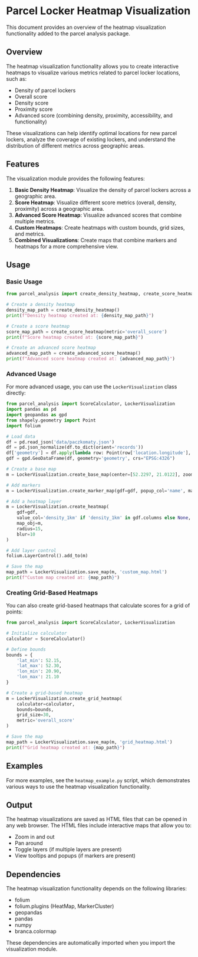 # Parcel Locker Heatmap Visualization

This document provides an overview of the heatmap visualization functionality added to the parcel analysis package.

## Overview

The heatmap visualization functionality allows you to create interactive heatmaps to visualize various metrics related to parcel locker locations, such as:

- Density of parcel lockers
- Overall score
- Density score
- Proximity score
- Advanced score (combining density, proximity, accessibility, and functionality)

These visualizations can help identify optimal locations for new parcel lockers, analyze the coverage of existing lockers, and understand the distribution of different metrics across geographic areas.

## Features

The visualization module provides the following features:

1. **Basic Density Heatmap**: Visualize the density of parcel lockers across a geographic area.
2. **Score Heatmap**: Visualize different score metrics (overall, density, proximity) across a geographic area.
3. **Advanced Score Heatmap**: Visualize advanced scores that combine multiple metrics.
4. **Custom Heatmaps**: Create heatmaps with custom bounds, grid sizes, and metrics.
5. **Combined Visualizations**: Create maps that combine markers and heatmaps for a more comprehensive view.

## Usage

### Basic Usage

```python
from parcel_analysis import create_density_heatmap, create_score_heatmap, create_advanced_score_heatmap

# Create a density heatmap
density_map_path = create_density_heatmap()
print(f"Density heatmap created at: {density_map_path}")

# Create a score heatmap
score_map_path = create_score_heatmap(metric='overall_score')
print(f"Score heatmap created at: {score_map_path}")

# Create an advanced score heatmap
advanced_map_path = create_advanced_score_heatmap()
print(f"Advanced score heatmap created at: {advanced_map_path}")
```

### Advanced Usage

For more advanced usage, you can use the `LockerVisualization` class directly:

```python
from parcel_analysis import ScoreCalculator, LockerVisualization
import pandas as pd
import geopandas as gpd
from shapely.geometry import Point
import folium

# Load data
df = pd.read_json('data/paczkomaty.json')
df = pd.json_normalize(df.to_dict(orient='records'))
df['geometry'] = df.apply(lambda row: Point(row['location.longitude'], row['location.latitude']), axis=1)
gdf = gpd.GeoDataFrame(df, geometry='geometry', crs="EPSG:4326")

# Create a base map
m = LockerVisualization.create_base_map(center=[52.2297, 21.0122], zoom_start=12)

# Add markers
m = LockerVisualization.create_marker_map(gdf=gdf, popup_col='name', map_obj=m, cluster=True)

# Add a heatmap layer
m = LockerVisualization.create_heatmap(
    gdf=gdf,
    value_col='density_1km' if 'density_1km' in gdf.columns else None,
    map_obj=m,
    radius=15,
    blur=10
)

# Add layer control
folium.LayerControl().add_to(m)

# Save the map
map_path = LockerVisualization.save_map(m, 'custom_map.html')
print(f"Custom map created at: {map_path}")
```

### Creating Grid-Based Heatmaps

You can also create grid-based heatmaps that calculate scores for a grid of points:

```python
from parcel_analysis import ScoreCalculator, LockerVisualization

# Initialize calculator
calculator = ScoreCalculator()

# Define bounds
bounds = {
    'lat_min': 52.15,
    'lat_max': 52.30,
    'lon_min': 20.90,
    'lon_max': 21.10
}

# Create a grid-based heatmap
m = LockerVisualization.create_grid_heatmap(
    calculator=calculator,
    bounds=bounds,
    grid_size=30,
    metric='overall_score'
)

# Save the map
map_path = LockerVisualization.save_map(m, 'grid_heatmap.html')
print(f"Grid heatmap created at: {map_path}")
```

## Examples

For more examples, see the `heatmap_example.py` script, which demonstrates various ways to use the heatmap visualization functionality.

## Output

The heatmap visualizations are saved as HTML files that can be opened in any web browser. The HTML files include interactive maps that allow you to:

- Zoom in and out
- Pan around
- Toggle layers (if multiple layers are present)
- View tooltips and popups (if markers are present)

## Dependencies

The heatmap visualization functionality depends on the following libraries:

- folium
- folium.plugins (HeatMap, MarkerCluster)
- geopandas
- pandas
- numpy
- branca.colormap

These dependencies are automatically imported when you import the visualization module.